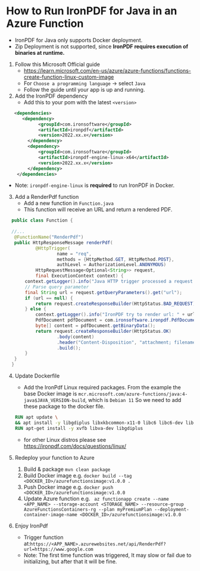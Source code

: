 # How to Run IronPDF for Java in an Azure Function
* IronPDF for Java only supports Docker deployment.
* Zip Deployment is not supported, since **IronPDF requires execution of binaries at runtime.**

1. Follow this Microsoft Official guide 
    * https://learn.microsoft.com/en-us/azure/azure-functions/functions-create-function-linux-custom-image
    * For `Choose a programming language` -> select `Java`
    * Follow the guide until your app is up and running.
2. Add the IronPDF dependency
   * Add this to your pom with the latest `<version>`
```xml
   <dependencies>
      <dependency>
            <groupId>com.ironsoftware</groupId>
            <artifactId>ironpdf</artifactId>
            <version>2022.xx.x</version>
        </dependency>
        <dependency>
            <groupId>com.ironsoftware</groupId>
            <artifactId>ironpdf-engine-linux-x64</artifactId>
            <version>2022.xx.x</version>
        </dependency>
    </dependencies>
```
   * Note: `ironpdf-engine-linux` is **required** to run IronPDF in Docker.
3. Add a RenderPdf function
   * Add a new function in `Function.java`
   * This function will receive an URL and return a rendered PDF.
```java
  public class Function {
  
  //...
   @FunctionName("RenderPdf")
   public HttpResponseMessage renderPdf(
           @HttpTrigger(
                   name = "req",
                   methods = {HttpMethod.GET, HttpMethod.POST},
                   authLevel = AuthorizationLevel.ANONYMOUS)
           HttpRequestMessage<Optional<String>> request,
           final ExecutionContext context) {
       context.getLogger().info("Java HTTP trigger processed a request. (RenderPdf)");
       // Parse query parameter
       final String url = request.getQueryParameters().get("url");
       if (url == null) {
           return request.createResponseBuilder(HttpStatus.BAD_REQUEST).body("Please pass a url on the query string").build();
       } else {
           context.getLogger().info("IronPDF try to render url: " + url);
           PdfDocument pdfDocument = com.ironsoftware.ironpdf.PdfDocument.renderUrlAsPdf(url);
           byte[] content = pdfDocument.getBinaryData();
           return request.createResponseBuilder(HttpStatus.OK)
                   .body(content)
                   .header("Content-Disposition", "attachment; filename=ironpdf_result.pdf")
                   .build();
       }
   }
  }
```
4. Update Dockerfile
   * Add the IronPdf Linux required packages. 
   From the example the base Docker image is `mcr.microsoft.com/azure-functions/java:4-java$JAVA_VERSION-build`, which is `Debian 11`
   So we need to add these package to the docker file.
   ```dockerfile
   RUN apt update \
   && apt install -y libgdiplus libxkbcommon-x11-0 libc6 libc6-dev libgtk2.0-0 libnss3 libatk-bridge2.0-0 libx11-xcb1 libxcb-dri3-0 libdrm-common libgbm1 libasound2 libxrender1 libfontconfig1 libxshmfence1
   RUN apt-get install -y xvfb libva-dev libgdiplus
   ```
     * for other Linux distros please see https://ironpdf.com/docs/questions/linux/

5. Redeploy your function to Azure
   1. Build & package `mvn clean package`
   2. Build Docker image e.g. `docker build --tag <DOCKER_ID>/azurefunctionsimage:v1.0.0 .`
   3. Push Docker image e.g. `docker push <DOCKER_ID>/azurefunctionsimage:v1.0.0`
   4. Update Azure function e.g. ` az functionapp create --name <APP_NAME> --storage-account <STORAGE_NAME> --resource-group AzureFunctionsContainers-rg --plan myPremiumPlan --deployment-container-image-name <DOCKER_ID>/azurefunctionsimage:v1.0.0`
6. Enjoy IronPdf
   * Trigger function at:`https://<APP_NAME>.azurewebsites.net/api/RenderPdf?url=https://www.google.com`
   * Note: The first time function was triggered, It may slow or fail due to initializing, but after that it will be fine.
